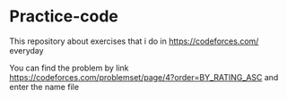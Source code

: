 # Practice-code
This repository about exercises that i do in https://codeforces.com/ everyday 


You can find the problem by link https://codeforces.com/problemset/page/4?order=BY_RATING_ASC and enter the name file 
